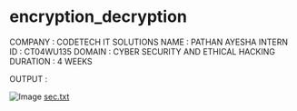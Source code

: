 # encryption_decryption
COMPANY : CODETECH IT SOLUTIONS
NAME : PATHAN AYESHA
INTERN ID : CT04WU135
DOMAIN : CYBER SECURITY AND ETHICAL HACKING 
DURATION : 4 WEEKS

OUTPUT :

![Image](https://github.com/user-attachments/assets/4cfb462b-6166-4be3-830a-ec2357f30d4e)
[sec.txt](https://github.com/user-attachments/files/19248973/sec.txt)
